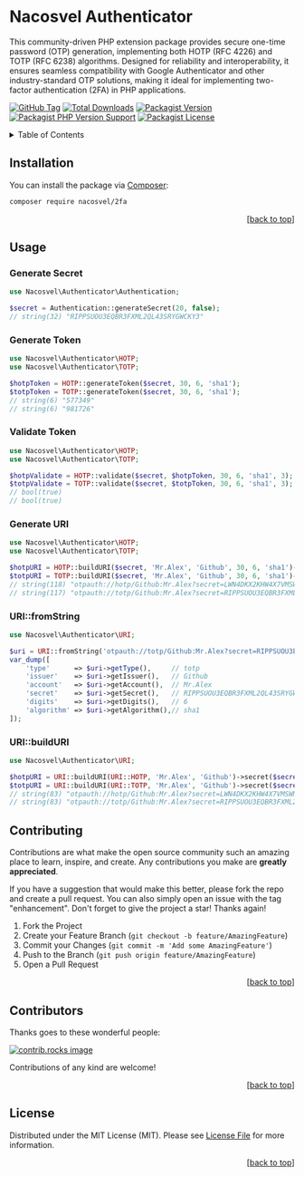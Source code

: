 <a id="readme-top"></a>

# Nacosvel Authenticator

This community-driven PHP extension package provides secure one-time password (OTP) generation, implementing both HOTP (RFC 4226) and TOTP (RFC 6238) algorithms. Designed for reliability and interoperability, it ensures seamless compatibility with Google Authenticator and other industry-standard OTP solutions, making it ideal for implementing two-factor authentication (2FA) in PHP applications.

[![GitHub Tag][GitHub Tag]][GitHub Tag URL]
[![Total Downloads][Total Downloads]][Packagist URL]
[![Packagist Version][Packagist Version]][Packagist URL]
[![Packagist PHP Version Support][Packagist PHP Version Support]][Repository URL]
[![Packagist License][Packagist License]][Repository URL]

<!-- TABLE OF CONTENTS -->
<details>
    <summary>Table of Contents</summary>
    <ol>
        <li><a href="#installation">Installation</a></li>
        <li><a href="#usage">Usage</a></li>
        <li><a href="#contributing">Contributing</a></li>
        <li><a href="#contributors">Contributors</a></li>
        <li><a href="#license">License</a></li>
    </ol>
</details>

<!-- INSTALLATION -->

## Installation

You can install the package via [Composer]:

```bash
composer require nacosvel/2fa
```

<p align="right">[<a href="#readme-top">back to top</a>]</p>

<!-- USAGE EXAMPLES -->

## Usage

### Generate Secret

```php
use Nacosvel\Authenticator\Authentication;

$secret = Authentication::generateSecret(20, false);
// string(32) "RIPPSUOU3EQBR3FXML2QL43SRYGWCKY3"
```

### Generate Token

```php
use Nacosvel\Authenticator\HOTP;
use Nacosvel\Authenticator\TOTP;

$hotpToken = HOTP::generateToken($secret, 30, 6, 'sha1');
$totpToken = TOTP::generateToken($secret, 30, 6, 'sha1');
// string(6) "577349"
// string(6) "981726"
```

### Validate Token

```php
use Nacosvel\Authenticator\HOTP;
use Nacosvel\Authenticator\TOTP;

$hotpValidate = HOTP::validate($secret, $hotpToken, 30, 6, 'sha1', 3);
$totpValidate = TOTP::validate($secret, $totpToken, 30, 6, 'sha1', 3);
// bool(true)
// bool(true)
```

### Generate URI

```php
use Nacosvel\Authenticator\HOTP;
use Nacosvel\Authenticator\TOTP;

$hotpURI = HOTP::buildURI($secret, 'Mr.Alex', 'Github', 30, 6, 'sha1')->toString();
$totpURI = TOTP::buildURI($secret, 'Mr.Alex', 'Github', 30, 6, 'sha1')->toString();
// string(118) "otpauth://hotp/Github:Mr.Alex?secret=LWN4DKX2KHW4X7VMSWNIRJVHW4F4SQ4Z&counter=30&digits=6&algorithm=sha1&issuer=Github"
// string(117) "otpauth://totp/Github:Mr.Alex?secret=RIPPSUOU3EQBR3FXML2QL43SRYGWCKY3&period=30&digits=6&algorithm=sha1&issuer=Github"
```

### URI::fromString

```php
use Nacosvel\Authenticator\URI;

$uri = URI::fromString('otpauth://totp/Github:Mr.Alex?secret=RIPPSUOU3EQBR3FXML2QL43SRYGWCKY3&period=30&digits=6&algorithm=sha1&issuer=Github');
var_dump([
    'type'      => $uri->getType(),     // totp
    'issuer'    => $uri->getIssuer(),   // Github
    'account'   => $uri->getAccount(),  // Mr.Alex
    'secret'    => $uri->getSecret(),   // RIPPSUOU3EQBR3FXML2QL43SRYGWCKY3
    'digits'    => $uri->getDigits(),   // 6
    'algorithm' => $uri->getAlgorithm(),// sha1
]);
```

### URI::buildURI

```php
use Nacosvel\Authenticator\URI;

$hotpURI = URI::buildURI(URI::HOTP, 'Mr.Alex', 'Github')->secret($secret)->toString();
$totpURI = URI::buildURI(URI::TOTP, 'Mr.Alex', 'Github')->secret($secret)->toString();
// string(83) "otpauth://hotp/Github:Mr.Alex?secret=LWN4DKX2KHW4X7VMSWNIRJVHW4F4SQ4Z&issuer=Github"
// string(83) "otpauth://totp/Github:Mr.Alex?secret=RIPPSUOU3EQBR3FXML2QL43SRYGWCKY3&issuer=Github"
```

<!-- CONTRIBUTING -->

## Contributing

Contributions are what make the open source community such an amazing place to learn, inspire, and create. Any contributions you make are **greatly appreciated**.

If you have a suggestion that would make this better, please fork the repo and create a pull request. You can also simply open an issue with the tag "enhancement".
Don't forget to give the project a star! Thanks again!

1. Fork the Project
2. Create your Feature Branch (`git checkout -b feature/AmazingFeature`)
3. Commit your Changes (`git commit -m 'Add some AmazingFeature'`)
4. Push to the Branch (`git push origin feature/AmazingFeature`)
5. Open a Pull Request

<p align="right">[<a href="#readme-top">back to top</a>]</p>

<!-- CONTRIBUTORS -->

## Contributors

Thanks goes to these wonderful people:

<a href="https://github.com/nacosvel/2fa/graphs/contributors">
  <img src="https://contrib.rocks/image?repo=nacosvel/2fa" alt="contrib.rocks image" />
</a>

Contributions of any kind are welcome!

<p align="right">[<a href="#readme-top">back to top</a>]</p>

<!-- LICENSE -->

## License

Distributed under the MIT License (MIT). Please see [License File] for more information.

<p align="right">[<a href="#readme-top">back to top</a>]</p>

[GitHub Tag]: https://img.shields.io/github/v/tag/nacosvel/2fa

[Total Downloads]: https://img.shields.io/packagist/dt/nacosvel/2fa?style=flat-square

[Packagist Version]: https://img.shields.io/packagist/v/nacosvel/2fa

[Packagist PHP Version Support]: https://img.shields.io/packagist/php-v/nacosvel/2fa

[Packagist License]: https://img.shields.io/github/license/nacosvel/2fa

[GitHub Tag URL]: https://github.com/nacosvel/2fa/tags

[Packagist URL]: https://packagist.org/packages/nacosvel/2fa

[Repository URL]: https://github.com/nacosvel/2fa

[GitHub Open Issues]: https://github.com/nacosvel/2fa/issues

[Composer]: https://getcomposer.org

[License File]: https://github.com/nacosvel/2fa/blob/main/LICENSE

